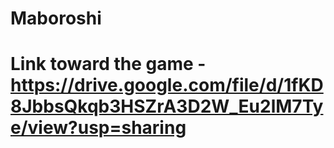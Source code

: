# Maboroshi
# Link toward the game -https://drive.google.com/file/d/1fKD8JbbsQkqb3HSZrA3D2W_Eu2lM7Tye/view?usp=sharing
